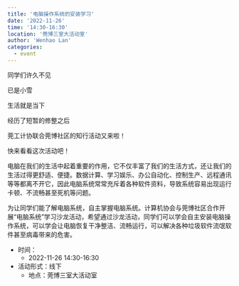 ```yaml
---
title: '电脑操作系统的安装学习'
date: '2022-11-26'
time: '14:30-16:30'
location: '莞博三室大活动室'
author: 'Wenhao Lan'
categories:
  - event
---
```


同学们许久不见

已是小雪

生活就是当下

经历了短暂的修整之后

莞工计协联合莞博社区的知行活动又来啦！

快来看看这次活动吧！

电脑在我们的生活中起着重要的作用，它不仅丰富了我们的生活方式，还让我们的生活过得更舒适、便捷。数据计算、学习娱乐、办公自动化、控制生产、远程通讯等等都离不开它，因此电脑系统常常充斥着各种软件资料，导致系统容易出现运行卡顿、不流畅甚至死机等问题。

为让同学们能了解电脑系统，自主掌握电脑系统。计算机协会与莞博社区合作开展“电脑系统”学习沙龙活动，希望通过沙龙活动，同学们可以学会自主安装电脑操作系统，可以学会让电脑恢复干净整洁、流畅运行，可以解决各种垃圾软件流氓软件甚至病毒带来的危害。

- 时间：
  - 2022-11-26 14:30-16:30
- 活动形式：线下
  - 地点：莞博三室大活动室
